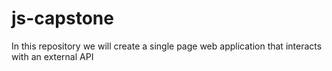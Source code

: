 # js-capstone
In this repository we will create a single page web application that interacts with an external API
